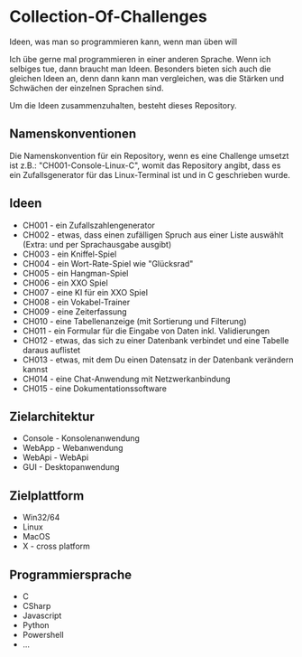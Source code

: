 # Collection-Of-Challenges
Ideen, was man so programmieren kann, wenn man üben will

Ich übe gerne mal programmieren in einer anderen Sprache. Wenn ich selbiges tue, dann braucht man Ideen. Besonders bieten sich auch die gleichen Ideen an, denn dann kann man vergleichen, was die Stärken und Schwächen der einzelnen Sprachen sind. 

Um die Ideen zusammenzuhalten, besteht dieses Repository.

## Namenskonventionen

Die Namenskonvention für ein Repository, wenn es eine Challenge umsetzt ist z.B.:
"CH001-Console-Linux-C", womit das Repository angibt, dass es ein Zufallsgenerator für das Linux-Terminal ist und in C geschrieben wurde.

## Ideen

- CH001 - ein Zufallszahlengenerator
- CH002 - etwas, dass einen zufälligen Spruch aus einer Liste auswählt (Extra: und per Sprachausgabe ausgibt)
- CH003 - ein Kniffel-Spiel
- CH004 - ein Wort-Rate-Spiel wie "Glücksrad"
- CH005 - ein Hangman-Spiel
- CH006 - ein XXO Spiel
- CH007 - eine KI für ein XXO Spiel
- CH008 - ein Vokabel-Trainer
- CH009 - eine Zeiterfassung
- CH010 - eine Tabellenanzeige (mit Sortierung und Filterung)
- CH011 - ein Formular für die Eingabe von Daten inkl. Validierungen
- CH012 - etwas, das sich zu einer Datenbank verbindet und eine Tabelle daraus auflistet
- CH013 - etwas, mit dem Du einen Datensatz in der Datenbank verändern kannst
- CH014 - eine Chat-Anwendung mit Netzwerkanbindung
- CH015 - eine Dokumentationssoftware

## Zielarchitektur

- Console - Konsolenanwendung
- WebApp - Webanwendung
- WebApi - WebApi
- GUI - Desktopanwendung

## Zielplattform

- Win32/64
- Linux
- MacOS
- X - cross platform

## Programmiersprache

- C
- CSharp
- Javascript
- Python
- Powershell 
- ...
